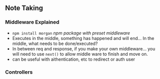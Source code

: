 ## Note Taking

### Middleware Explained
- `npm install morgan` _npm package with preset middleware_
- Executes in the middle, something has happened and will end... In  the middle, what needs to be done/executed?
- In between req and response, if you make your own middleware... you will need to use `next()` to allow middle ware to finish and move on.
- can be useful with aithentication, etc to redirect or auth user

### Controllers

